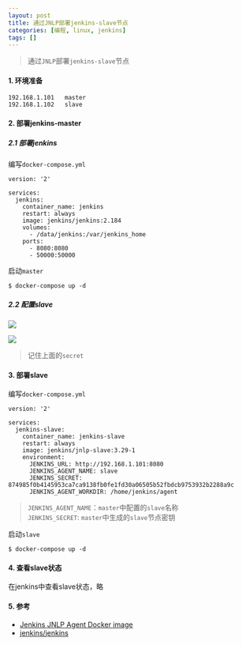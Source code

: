 ```yaml
---
layout: post
title: 通过JNLP部署jenkins-slave节点
categories: [编程, linux, jenkins]
tags: []
---
```


> 通过`JNLP`部署`jenkins-slave`节点

#### 1. 环境准备

```
192.168.1.101   master
192.168.1.102   slave
```

#### 2. 部署jenkins-master

##### 2.1 部署jenkins

编写`docker-compose.yml`

```
version: '2'

services:
  jenkins:
    container_name: jenkins
    restart: always
    image: jenkins/jenkins:2.184
    volumes:
      - /data/jenkins:/var/jenkins_home
    ports:
      - 8080:8080
      - 50000:50000
```

启动`master`

```
$ docker-compose up -d
```

##### 2.2 配置slave

![]({{site.url}}/public/images/2019-07-15-jenkins-ha-1.png)

![]({{site.url}}/public/images/2019-07-15-jenkins-ha-1.png)

> 记住上面的`secret`

#### 3. 部署slave

编写`docker-compose.yml`

```
version: '2'

services:
  jenkins-slave:
    container_name: jenkins-slave
    restart: always
    image: jenkins/jnlp-slave:3.29-1
    environment:
      JENKINS_URL: http://192.168.1.101:8080
      JENKINS_AGENT_NAME: slave
      JENKINS_SECRET: 874985f0b4145953ca7ca9138fb0fe1fd30a06505b52fbdcb9753932b2288a9c
      JENKINS_AGENT_WORKDIR: /home/jenkins/agent
```

> `JENKINS_AGENT_NAME`：`master`中配置的`slave`名称   
> `JENKINS_SECRET`: `master`中生成的`slave`节点密钥

启动`slave`

```
$ docker-compose up -d
```

#### 4. 查看slave状态

在jenkins中查看slave状态，略

#### 5. 参考

* [Jenkins JNLP Agent Docker image](https://github.com/jenkinsci/docker-jnlp-slave/)
* [jenkins/jenkins](https://hub.docker.com/r/jenkins/jenkins)

